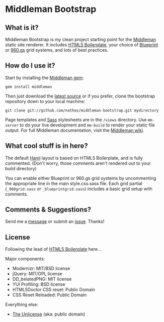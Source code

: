 Middleman Bootstrap
===================

What is it?
-----------

Middleman Bootstrap is my clean project starting point for the [Middleman](http://middlemanapp.com/) static site renderer. It includes [HTML5 Boilerplate](http://html5boilerplate.com/), your choice of [Blueprint](http://www.blueprintcss.org/tests/parts/grid.html) or [960.gs](http://960.gs/) grid systems, and lots of best practices.


How do I use it?
----------------

Start by installing the [Middleman gem](http://rubygems.org/gems/middleman):

```
gem install middleman
```

Then just download the [latest source](https://github.com/nathos/middleman-bootstrap/archives/master) or if you prefer, clone the bootstrap repository down to your local machine:

```
git clone git://github.com/nathos/middleman-bootstrap.git mydirectory
```

Page templates and [Sass](http://sass-lang.com/) stylesheets are in the ```/views``` directory. Use ```mm-server``` to do your live development and ```mm-build``` to render your static file output. For full Middleman documentation, visit the [Middleman wiki](https://github.com/tdreyno/middleman/wiki).


What cool stuff is in here?
---------------------------

The default [Haml](http://haml-lang.com/) layout is based on HTML5 Boilerplate, and is fully commented. (Don't worry, those comments aren't rendered out to your build directory)

You can enable either Blueprint or 960.gs grid systems by uncommenting the appropriate line in the main style.css.sass file. Each grid partial (```_960grid.sass``` or ```_blueprintgrid.sass```) includes a basic grid setup with comments.


Comments & Suggestions?
-----------------------

Send me a [message](https://github.com/nathos) or submit an [issue](https://github.com/nathos/middleman-bootstrap/issues). Thanks!


License
-------

Following the lead of [HTML5 Boilerplate](http://html5boilerplate.com/) here...

Major components:

* Modernizr: MIT/BSD license
* jQuery: MIT/GPL license
* DD_belatedPNG: MIT license
* YUI Profiling: BSD license
* HTML5Doctor CSS reset: Public Domain
* CSS Reset Reloaded: Public Domain

Everything else:

* [The Unlicense](http://unlicense.org/) (aka: public domain)
